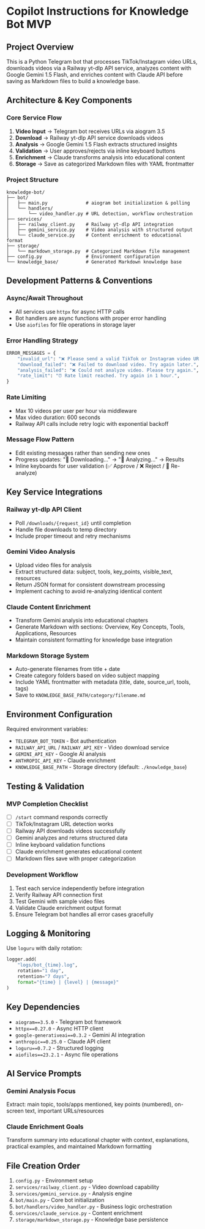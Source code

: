 # Copilot Instructions for Knowledge Bot MVP

## Project Overview

This is a Python Telegram bot that processes TikTok/Instagram video URLs, downloads videos via a Railway yt-dlp API service, analyzes content with Google Gemini 1.5 Flash, and enriches content with Claude API before saving as Markdown files to build a knowledge base.

## Architecture & Key Components

### Core Service Flow
1. **Video Input** → Telegram bot receives URLs via aiogram 3.5
2. **Download** → Railway yt-dlp API service downloads videos  
3. **Analysis** → Google Gemini 1.5 Flash extracts structured insights
4. **Validation** → User approves/rejects via inline keyboard buttons
5. **Enrichment** → Claude transforms analysis into educational content
6. **Storage** → Save as categorized Markdown files with YAML frontmatter

### Project Structure
```
knowledge-bot/
├── bot/
│   ├── main.py              # aiogram bot initialization & polling
│   └── handlers/
│       └── video_handler.py # URL detection, workflow orchestration
├── services/
│   ├── railway_client.py    # Railway yt-dlp API integration
│   ├── gemini_service.py    # Video analysis with structured output
│   └── claude_service.py    # Content enrichment to educational format
├── storage/
│   └── markdown_storage.py  # Categorized Markdown file management
├── config.py                # Environment configuration
└── knowledge_base/          # Generated Markdown knowledge base
```

## Development Patterns & Conventions

### Async/Await Throughout
- All services use `httpx` for async HTTP calls
- Bot handlers are async functions with proper error handling
- Use `aiofiles` for file operations in storage layer

### Error Handling Strategy
```python
ERROR_MESSAGES = {
    "invalid_url": "❌ Please send a valid TikTok or Instagram video URL",
    "download_failed": "❌ Failed to download video. Try again later.",
    "analysis_failed": "❌ Could not analyze video. Please try again.",
    "rate_limit": "⏰ Rate limit reached. Try again in 1 hour.",
}
```

### Rate Limiting
- Max 10 videos per user per hour via middleware
- Max video duration: 600 seconds
- Railway API calls include retry logic with exponential backoff

### Message Flow Pattern
- Edit existing messages rather than sending new ones
- Progress updates: "🔄 Downloading..." → "🤖 Analyzing..." → Results
- Inline keyboards for user validation (✅ Approve / ❌ Reject / 🔄 Re-analyze)

## Key Service Integrations

### Railway yt-dlp API Client
- Poll `/downloads/{request_id}` until completion
- Handle file downloads to temp directory
- Include proper timeout and retry mechanisms

### Gemini Video Analysis
- Upload video files for analysis
- Extract structured data: subject, tools, key_points, visible_text, resources
- Return JSON format for consistent downstream processing
- Implement caching to avoid re-analyzing identical content

### Claude Content Enrichment
- Transform Gemini analysis into educational chapters
- Generate Markdown with sections: Overview, Key Concepts, Tools, Applications, Resources
- Maintain consistent formatting for knowledge base integration

### Markdown Storage System
- Auto-generate filenames from title + date
- Create category folders based on video subject mapping
- Include YAML frontmatter with metadata (title, date, source_url, tools, tags)
- Save to `KNOWLEDGE_BASE_PATH/category/filename.md`

## Environment Configuration

Required environment variables:
- `TELEGRAM_BOT_TOKEN` - Bot authentication
- `RAILWAY_API_URL` / `RAILWAY_API_KEY` - Video download service
- `GEMINI_API_KEY` - Google AI analysis
- `ANTHROPIC_API_KEY` - Claude enrichment  
- `KNOWLEDGE_BASE_PATH` - Storage directory (default: `./knowledge_base`)

## Testing & Validation

### MVP Completion Checklist
- [ ] `/start` command responds correctly
- [ ] TikTok/Instagram URL detection works
- [ ] Railway API downloads videos successfully
- [ ] Gemini analyzes and returns structured data
- [ ] Inline keyboard validation functions
- [ ] Claude enrichment generates educational content
- [ ] Markdown files save with proper categorization

### Development Workflow
1. Test each service independently before integration
2. Verify Railway API connection first
3. Test Gemini with sample video files
4. Validate Claude enrichment output format
5. Ensure Telegram bot handles all error cases gracefully

## Logging & Monitoring

Use `loguru` with daily rotation:
```python
logger.add(
    "logs/bot_{time}.log",
    rotation="1 day", 
    retention="7 days",
    format="{time} | {level} | {message}"
)
```

## Key Dependencies

- `aiogram==3.5.0` - Telegram bot framework
- `httpx==0.27.0` - Async HTTP client
- `google-generativeai==0.3.2` - Gemini AI integration
- `anthropic==0.25.0` - Claude API client
- `loguru==0.7.2` - Structured logging
- `aiofiles==23.2.1` - Async file operations

## AI Service Prompts

### Gemini Analysis Focus
Extract: main topic, tools/apps mentioned, key points (numbered), on-screen text, important URLs/resources

### Claude Enrichment Goals  
Transform summary into educational chapter with context, explanations, practical examples, and maintained Markdown formatting

## File Creation Order
1. `config.py` - Environment setup
2. `services/railway_client.py` - Video download capability
3. `services/gemini_service.py` - Analysis engine
4. `bot/main.py` - Core bot initialization
5. `bot/handlers/video_handler.py` - Business logic orchestration
6. `services/claude_service.py` - Content enrichment
7. `storage/markdown_storage.py` - Knowledge base persistence